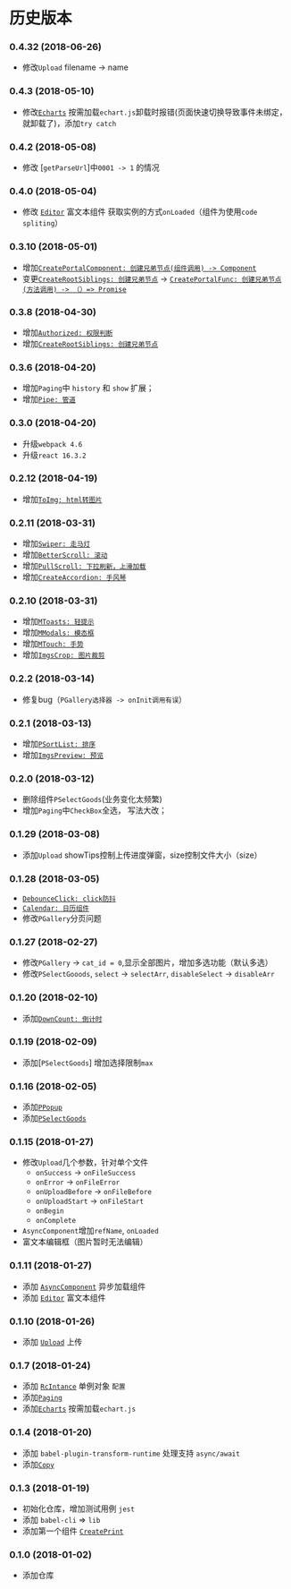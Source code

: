 # 历史版本
### 0.4.32 (2018-06-26)

* 修改`Upload` filename -> name

### 0.4.3 (2018-05-10)
* 修改[`Echarts`](https://github.com/wya-team/wya-rc/tree/master/src/web/echarts/) 按需加载`echart.js`卸载时报错(页面快速切换导致事件未绑定，就卸载了)，添加`try catch`

### 0.4.2 (2018-05-08)

* 修改 [`getParseUrl`]中`0001 -> 1` 的情况

### 0.4.0 (2018-05-04)
* 修改 [`Editor`](https://github.com/wya-team/wya-rc/tree/master/src/web/editor/) 富文本组件 获取实例的方式`onLoaded`（组件为使用`code spliting`）

### 0.3.10 (2018-05-01)

* 增加[`CreatePortalComponent: 创建兄弟节点(组件调用) -> Component`](https://github.com/wya-team/wya-rc/tree/master/src/web/create-portal-component/)
* 变更[`CreateRootSiblings: 创建兄弟节点`](https://github.com/wya-team/wya-rc/tree/master/src/web/create-portal-func/) -> [`CreatePortalFunc: 创建兄弟节点(方法调用) -> （）=> Promise`](https://github.com/wya-team/wya-rc/tree/master/src/web/create-portal-func/)

### 0.3.8 (2018-04-30)

* 增加[`Authorized: 权限判断`](https://github.com/wya-team/wya-rc/tree/master/src/web/authorized/)
* 增加[`CreateRootSiblings: 创建兄弟节点`](https://github.com/wya-team/wya-rc/tree/master/src/web/create-portal-func/)

### 0.3.6 (2018-04-20)

* 增加`Paging`中 `history` 和 `show` 扩展；
* 增加[`Pipe: 管道`](https://github.com/wya-team/wya-rc/tree/master/src/web/pipe/)

### 0.3.0 (2018-04-20)

- 升级`webpack 4.6`
- 升级`react 16.3.2`

### 0.2.12 (2018-04-19)

* 增加[`ToImg: html转图片`](https://github.com/wya-team/wya-rc/tree/master/src/web/to-img/)

### 0.2.11 (2018-03-31)

* 增加[`Swiper: 走马灯`](https://github.com/wya-team/wya-rc/tree/master/src/web/swiper/)
* 增加[`BetterScroll: 滚动`](https://github.com/wya-team/wya-rc/tree/master/src/web/better-scroll/)
* 增加[`PullScroll: 下拉刷新，上滑加载`](https://github.com/wya-team/wya-rc/tree/master/src/web/pull-scroll/)
* 增加[`CreateAccordion: 手风琴`](https://github.com/wya-team/wya-rc/tree/master/src/web/create-accordion/)


### 0.2.10 (2018-03-31)

* 增加[`MToasts: 轻提示`](https://github.com/wya-team/wya-rc/tree/master/src/web/m-toasts/)
* 增加[`MModals: 模态框`](https://github.com/wya-team/wya-rc/tree/master/src/web/m-modals/)
* 增加[`MTouch: 手势`](https://github.com/wya-team/wya-rc/tree/master/src/web/m-touch/)
* 增加[`ImgsCrop: 图片裁剪`](https://github.com/wya-team/wya-rc/tree/master/src/web/imgs-crop/)

### 0.2.2 (2018-03-14)

* 修复bug（`PGallery选择器 -> onInit调用有误`）


### 0.2.1 (2018-03-13)

* 增加[`PSortList: 排序`](https://github.com/wya-team/wya-rc/tree/master/src/web/p-sort-list/)
* 增加[`ImgsPreview: 预览`](https://github.com/wya-team/wya-rc/tree/master/src/web/imgs-preview/)

### 0.2.0 (2018-03-12)

* 删除组件`PSelectGoods`(业务变化太频繁)
* 增加`Paging`中`CheckBox`全选， 写法大改； 

### 0.1.29 (2018-03-08)

* 添加`Upload` showTips控制上传进度弹窗，size控制文件大小（size）

### 0.1.28 (2018-03-05)

* [`DebounceClick: click防抖`](https://github.com/wya-team/wya-rc/tree/master/src/web/debounce-click/)
* [`Calendar: 日历组件`](https://github.com/wya-team/wya-rc/tree/master/src/web/calendar/)
* 修改`PGallery`分页问题

### 0.1.27 (2018-02-27)

* 修改`PGallery` -> `cat_id = 0`,显示全部图片，增加多选功能（默认多选） 
* 修改`PSelectGooods`, `select` ->  `selectArr`, `disableSelect` -> `disableArr`

### 0.1.20 (2018-02-10)

* 添加[`DownCount: 倒计时`](https://github.com/wya-team/wya-rc/tree/master/src/web/down-count/)

### 0.1.19 (2018-02-09)

* 添加[`PSelectGoods`] 增加选择限制`max`

### 0.1.16 (2018-02-05)

* 添加[`PPopup`](https://github.com/wya-team/wya-rc/tree/master/src/web/p-popup/)
* 添加[`PSelectGoods`](https://github.com/wya-team/wya-rc/tree/master/src/web/p-select-goods/)

### 0.1.15 (2018-01-27)

* 修改`Upload`几个参数，针对单个文件
	* `onSuccess` -> `onFileSuccess`
	* `onError` -> `onFileError`
	* `onUploadBefore` -> `onFileBefore`
	* `onUploadStart` -> `onFileStart`
	* `onBegin`
	* `onComplete`
* `AsyncComponent`增加`refName`, `onLoaded`
* 富文本编辑框（图片暂时无法编辑）

### 0.1.11 (2018-01-27)

* 添加 [`AsyncComponent`](https://github.com/wya-team/wya-rc/tree/master/src/web/async-component/) 异步加载组件
* 添加 [`Editor`](https://github.com/wya-team/wya-rc/tree/master/src/web/editor/) 富文本组件

### 0.1.10 (2018-01-26)

* 添加 [`Upload`](https://github.com/wya-team/wya-rc/tree/master/src/web/upload/) 上传

### 0.1.7 (2018-01-24)

* 添加 [`RcIntance`](https://github.com/wya-team/wya-rc/tree/master/src/web/rc-instance/) 单例对象 `配置`
* 添加[`Paging`](https://github.com/wya-team/wya-rc/tree/master/src/web/paging/)
* 添加[`Echarts`](https://github.com/wya-team/wya-rc/tree/master/src/web/echarts/) 按需加载`echart.js`

### 0.1.4 (2018-01-20)

* 添加 `babel-plugin-transform-runtime` 处理支持 `async/await`
* 添加[`Copy`](https://github.com/wya-team/wya-rc/tree/master/src/web/copy/)

### 0.1.3 (2018-01-19)

* 初始化仓库，增加测试用例 `jest`
* 添加 `babel-cli` => `lib`
* 添加第一个组件 [`CreatePrint`](https://github.com/wya-team/wya-rc/tree/master/src/web/create-print/)

### 0.1.0 (2018-01-02)

* 添加仓库
